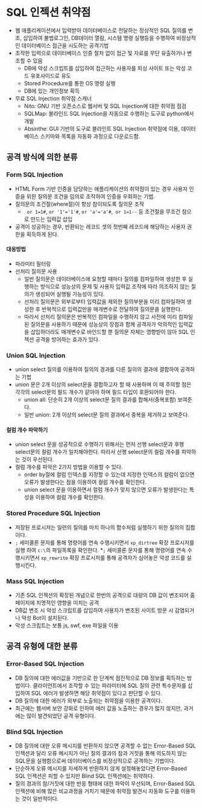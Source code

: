 # SQL 인젝션 취약점

- 웹 애플리케이션에서 입력받아 데이터베이스로 전달하는 정상적인 SQL 질의를 변조, 삽입하여 불법로그인, DB데이터 열람, 시스템 명령 실행등을 수행하여 비정상적인 데이터베이스 접근을 시도하는 공격기법
- 조작한 입력으로 데이터베이스 인증 절차 없이 접근 및 자료를 무단 유출하거나 변조할 수 있음
  - DB에 악성 스크립트를 삽입하여 접근하는 사용자를 피싱 사이트 또는 악성 코드 유포사이드로 유도
  - Stored Procedure를 통한 OS 명령 실행
  - DB에 있는 개인정보 획득
- 무료 SQL Injection 취약점 스캐너
  - Nito: GNU 기반 오픈소스로 웹서버 및 SQL Injection에 대한 취약점 점검
  - SQLMap: 블라인드 SQL Injection을 자동으로 수행하는 도구로 python에서 개발
  - Absinthe: GUI 기반의 도구로 블라인트 SQL Injection 취약점에 이용, 데이터베이스 스키마와 목록을 자동화 과정으로 다운로드함.

## 공격 방식에 의한 분류

### Form SQL Injection

- HTML Form 기반 인증을 담당하는 애플리케이션의 취약점이 있는 경우 사용자 인증을 위한 질의문 조건을 임의로 조작하여 인증을 우회하는 기법.
- 질의문의 조건절(where절)이 항상 참이되도록 질의문 조작
  - ` or 1=1#`, `or '1'='1'#`, `or 'a'='a'#`,` or 1=1--` 등 조건절을 무조건 참으로 만드는 입력값 삽입
- 공격이 성공하는 경우, 반환되는 레코드 셋의 첫번째 레코드에 해당하는 사용자 권한을 획득하게 된다.

#### 대응방법

- 파라미터 필터링
- 선처리 질의문 사용
  - 일반 질의문은 데이터베이스에 요청할 때마다 질의를 컴파일하여 생성한 후 실행하는 방식으로 성능상의 문제 및 사용자 입력값 조작에 따라 의조하지 않는 질의가 생성되어 실행될 가능성이 있다.
  - 선처리 질의문은 외부로부터 입력값을 제외한 질의부분을 미리 컴파일하여 생성한 후 반복적으로 입력값만을 매개변수로 전달하여 질의문을 실행한다.
  - 따라서 선처리 질의문은 반복적인 컴파일을 수행하지 않고 사전에 미리 컴파일된 질의문을 사용하기 때문에 성능상의 장점과 함께 공격자가 악의적인 입력값을 삽입하더라도 매개변수로 바인드할 뿐 질의문 자체는 영향받이 않아 SQL 인젝션 공격을 방어하는 효과가 있다.

### Union SQL Injection

- union select 질의를 이용하여 질의의 경과를 다른 질의의 결과에 결합하여 공격하는 기법
- union 문은 2개 이상의 select문을 결합하고자 할 때 사용하며 이 때 주의할 점은 각각의 select문의 필드 개수가 같아야 하며 필드 타입이 호환되어야 한다.
  - union all: 단순히 2개 이상의 select문 질의 결과를 합해서(중복포함) 보여준다.
  - 일반 union: 2개 이상의 select문 질의 결과에서 중복을 제거하고 보여준다.

#### 컬럼 개수 파악하기

- union select 문을 성공적으로 수행하기 위해서는 먼저 선행 select문과 후행 select문의 컬럼 개수가 일치해야한다. 따라서 선행 select문의 컬럼 개수를 파악하는 것이 우선된다.
- 컬럼 개수를 파악은 2가지 방법을 이용할 수 있다.
  - order by절에 컬럼 인덱스를 지정할 수 있는데 지정한 인덱스의 컬럼이 없으면 오류가 발생한다는 점을 이용하여 컬럼 개수를 확인한다.
  - union select 문을 이용하면서 컬럼 개수가 맞지 않으면 오류가 발생한다는 특성을 이용하여 컬럼 개수를 확인한다.

### Stored Procedure SQL Injection

- 저장된 프로시저는 일련의 질의를 마치 하나의 함수처럼 실행하기 위한 질의의 집합이다.
- `;` 세미콜론 문자를 통해 명령어를 연속 수행시키면서 `xp_dirtree` 확장 프로시저를 실행 하여 `c:\`의 파일목록을 확인한다. \*`;` 세미콜론 문자를 통해 명령어를 연속 수행시키면서 `xp_rewrite` 확장 프로시저를 통해 공격자가 심어놓은 악성 코드를 실행시킨다.

### Mass SQL Injection

- 기존 SQL 인젝션의 확장된 개념으로 한번의 공격으로 대량의 DB 값이 변조되어 홈페이지에 치명적인 영향을 미치는 공격
- DB값 변조 시 악성 스크립트를 삽입하여 사용자가 변조된 사이트 방문 시 감염되거나 악성 Bot이 설치된다.
- 악성 스크립트는 보통 js, swf, exe 파일을 이용

## 공격 유형에 대한 분류

### Error-Based SQL Injection

- DB 질의에 대한 에러값을 기반으로 한 단계씩 점진적으로 DB 정보를 획득하는 방법이다. 클라이언트에서 조작할 수 있는 파라미터에 SQL 질의 관련 특수문자를 삽입하여 SQL 에러가 발생하면 해당 취약점이 있다고 판단할 수 있다.
- DB 질의에 대한 에러가 외부로 노출되는 취약점을 이용한 공격이다.
- 최근에는 웹서버 보안 강화로 인하여 에러 값을 노출하는 경우가 많지 않지만, 과거에는 많이 발견되었던 공격 유형이다.

### Blind SQL Injection

- DB 질의에 대한 오류 메시지를 반환하지 않으면 공격할 수 없는 Error-Based SQL 인젝션과 달리 오류 메시지가 아닌 질의 결과의 참과 거짓을 통해 의도하지 않는 SQL문을 실행함으로써 데이터베이스를 비정상적으로 공격하는 기법이다.
- 단순하게 오류 메시지를 자세하게 반환하지 않게 설정해놓았다면 Error-Based SQL 인젝션은 피할 수 있지만 Blind SQL 인젝션에는 취약하다.
- 질의 경과의 참/거짓에 대한 반응 형태에 대한 파악이 우선되며, Error-Based SQL 인젝션에 비해 많은 비교과정을 거치기 때문에 취약점 발견시 자동화 도구를 이용하는 것이 일반적이다.
